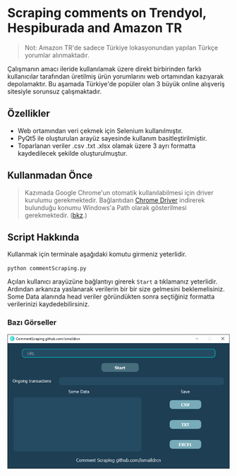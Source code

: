 # Scraping comments on Trendyol, Hespiburada and Amazon TR
> Not: Amazon TR'de sadece Türkiye lokasyonundan yapılan Türkçe yorumlar alınmaktadır.

Çalışmanın amacı ileride kullanılamak üzere direkt birbirinden farklı kullanıcılar tarafından üretilmiş ürün yorumlarını web ortamından kazıyarak depolamaktır. Bu aşamada Türkiye'de popüler olan 3 büyük online alışveriş sitesiyle sorunsuz çalışmaktadır.

## Özellikler

- Web ortamından veri çekmek için Selenium kullanılmıştır.
- PyQt5 ile oluşturulan arayüz sayesinde kullanım basitleştirilmiştir.
- Toparlanan veriler .csv .txt .xlsx olamak üzere 3 ayrı formatta kaydedilecek şekilde oluşturulmuştur.
  
## Kullanmadan Önce
> Kazımada Google Chrome'un otomatik kullanılabilmesi için driver kurulumu gerekmektedir. Bağlantıdan [Chrome Driver](https://chromedriver.storage.googleapis.com/index.html?path=107.0.5304.62/ "Chrome Driver") indirerek bulunduğu konumu Windows'a Path olarak gösterilmesi gerekmektedir. ([bkz](https://www.youtube.com/watch?v=mHtlBq5cP2Y "bkz").)

## Script Hakkında
Kullanmak için terminale aşağıdaki komutu girmeniz yeterlidir.  
  
`python commentScraping.py`
  
Açılan kullanıcı arayüzüne bağlantıyı girerek `Start` a tıklamanız yeterlidir.  Ardından arkanıza yaslanarak verilerin bir bir size gelmesini beklemelisiniz. Some Data alanında head veriler göründükten sonra seçtiğiniz formatta verilerinizi kaydedebilirsiniz.

### Bazı Görseller
![Kullanıcı Arayüzü](https://github.com/ismaildrcn/storeScraping/blob/master/commentScrapingPanel.png)
